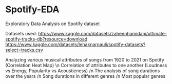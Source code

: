 # Spotify-EDA
Exploratory Data Analysis on Spotify dataset

Datasets used:
https://www.kaggle.com/datasets/zaheenhamidani/ultimate-spotify-tracks-db?resource=download
https://www.kaggle.com/datasets/lehaknarnauli/spotify-datasets?select=tracks.csv

Analyzing various musical attributes of songs from 1920 to 2021 on Spotify (Correlation Heat Map)
\n
Correlation of attributes to one another (Loudness vs Energy, Popularity vs Acousticness)
/n
The analysis of song durations over the years
/n
Song durations in different genres
/n
Most popular genres

